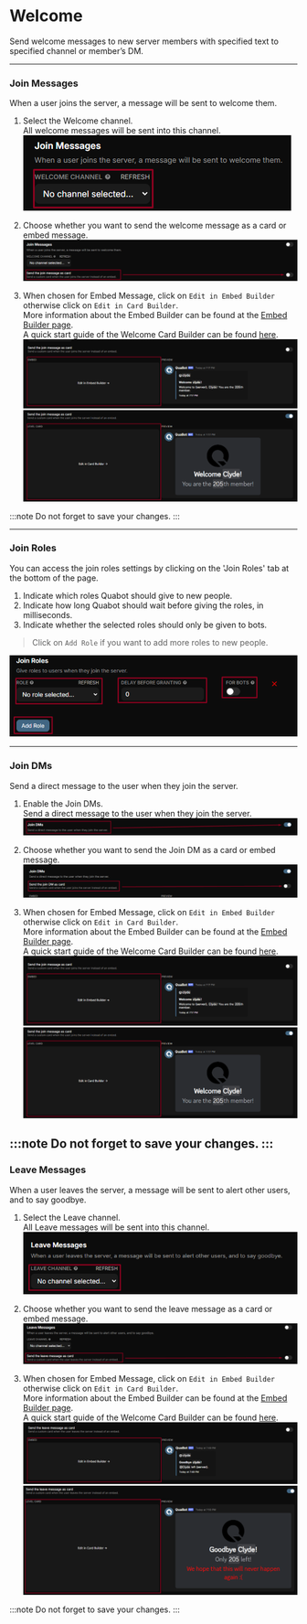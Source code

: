 # Welcome

Send welcome messages to new server members with specified text to specified channel or member’s DM.

---------------
### Join Messages
When a user joins the server, a message will be sent to welcome them.


1. Select the Welcome channel.<br/> 
All welcome messages will be sent into this channel.<br/>
   ![Picture of the channel selection](./img/Welcome-JoinChannel.png)

2. Choose whether you want to send the welcome message as a card or embed message.<br/>
   ![Picture of choosing card or embed message](./img/Welcome-CardOrEmbed.png)

3. When chosen for Embed Message, click on `Edit in Embed Builder` otherwise click on `Edit in Card Builder`.<br/> 
More information about the Embed Builder can be found at the [Embed Builder page](/docs/embed-builder).<br/>
A quick start guide of the Welcome Card Builder can be found [here](/docs/welcome-card-builder-quickstart).<br/>
   ![Picture of embed builder](./img/Welcome-EditEmbedBuilder.png)
   ![Picture of card builder](./img/Welcome-EditCardBuilder.png)

:::note
Do not forget to save your changes.
:::

----------
### Join Roles
You can access the join roles settings by clicking on the 'Join Roles' tab at the bottom of the page.

1. Indicate which roles Quabot should give to new people.
2. Indicate how long Quabot should wait before giving the roles, in milliseconds.
3. Indicate whether the selected roles should only be given to bots.

> Click on `Add Role` if you want to add more roles to new people.

![Picture of Join Roles page](./img/Welcome-JoinRoles.png)

-------------
### Join DMs
Send a direct message to the user when they join the server.

1. Enable the Join DMs.<br/> 
Send a direct message to the user when they join the server.<br/>
   ![Picture of the channel selection](./img/Welcome-JoinDMEnable.png)

2. Choose whether you want to send the Join DM as a card or embed message.<br/>
   ![Picture of choosing card or embed message](./img/Welcome-CardOrEmbedDM.png)

3. When chosen for Embed Message, click on `Edit in Embed Builder` otherwise click on `Edit in Card Builder`.<br/> 
More information about the Embed Builder can be found at the [Embed Builder page](/docs/embed-builder).<br/>
A quick start guide of the Welcome Card Builder can be found [here](/docs/welcome-card-builder-quickstart).<br/>
   ![Picture of embed builder](./img/Welcome-EditEmbedBuilder.png)
   ![Picture of card builder](./img/Welcome-EditCardBuilder.png)

:::note
Do not forget to save your changes.
:::
--------
### Leave Messages
When a user leaves the server, a message will be sent to alert other users, and to say goodbye.


1. Select the Leave channel.<br/> 
All Leave messages will be sent into this channel.<br/>
   ![Picture of the channel selection](./img/Welcome-LeaveChannel.png)

2. Choose whether you want to send the leave message as a card or embed message.<br/>
   ![Picture of choosing card or embed message](./img/Welcome-CardOrEmbedLeave.png)

3. When chosen for Embed Message, click on `Edit in Embed Builder` otherwise click on `Edit in Card Builder`.<br/> 
More information about the Embed Builder can be found at the [Embed Builder page](/docs/embed-builder).<br/>
A quick start guide of the Welcome Card Builder can be found [here](/docs/welcome-card-builder-quickstart).<br/>
   ![Picture of embed builder](./img/Welcome-EditEmbedBuilderLeave.png)
   ![Picture of card builder](./img/Welcome-EditCardBuilderLeave.png)

:::note
Do not forget to save your changes.
:::